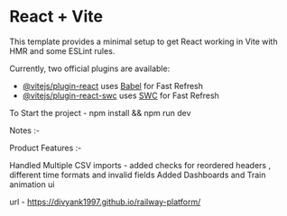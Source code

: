 # React + Vite

This template provides a minimal setup to get React working in Vite with HMR and some ESLint rules.

Currently, two official plugins are available:

- [@vitejs/plugin-react](https://github.com/vitejs/vite-plugin-react/blob/main/packages/plugin-react/README.md) uses [Babel](https://babeljs.io/) for Fast Refresh
- [@vitejs/plugin-react-swc](https://github.com/vitejs/vite-plugin-react-swc) uses [SWC](https://swc.rs/) for Fast Refresh

To Start the project - npm install && npm run dev


Notes :-

Product Features :-

Handled Multiple CSV imports - added checks for reordered headers , different time formats and invalid fields
Added Dashboards and Train animation ui 

url - https://divyank1997.github.io/railway-platform/

